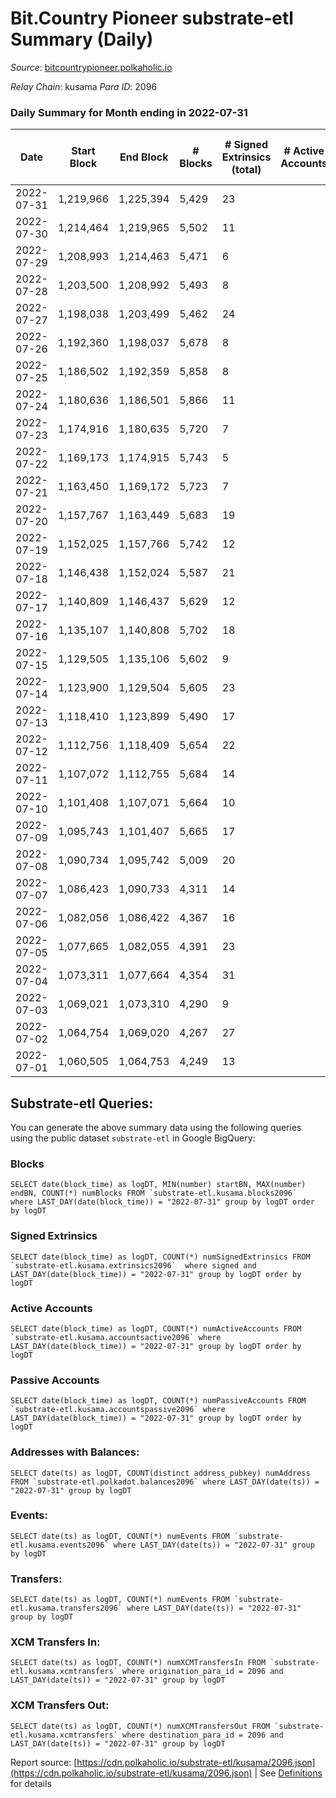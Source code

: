 # Bit.Country Pioneer substrate-etl Summary (Daily)

_Source_: [bitcountrypioneer.polkaholic.io](https://bitcountrypioneer.polkaholic.io)

*Relay Chain*: kusama
*Para ID*: 2096



### Daily Summary for Month ending in 2022-07-31


| Date | Start Block | End Block | # Blocks | # Signed Extrinsics (total) | # Active Accounts | # Passive | # New | # Addresses with Balances | # Events | # Transfers | # XCM Transfers In | # XCM Transfers Out | Issues | 
| ---- | ----------- | --------- | -------- | --------------------------- | ----------------- | --------- | ----- | ------------------------- | -------- | ----------- | ------------------ | ------------------- | ------ |
| 2022-07-31 | 1,219,966 | 1,225,394 | 5,429 | 23 |  |  |  | 16,851 | 11,975 | 708  |   |   |  |
| 2022-07-30 | 1,214,464 | 1,219,965 | 5,502 | 11 |  |  |  | 16,851 | 11,792 | 444  |   |   |  |
| 2022-07-29 | 1,208,993 | 1,214,463 | 5,471 | 6 |  |  |  | 16,851 | 11,418 | 165  |   |   |  |
| 2022-07-28 | 1,203,500 | 1,208,992 | 5,493 | 8 |  |  |  | 16,851 | 11,582 | 274  |   |   |  |
| 2022-07-27 | 1,198,038 | 1,203,499 | 5,462 | 24 |  |  |  | 16,851 | 12,106 | 767  |   |   |  |
| 2022-07-26 | 1,192,360 | 1,198,037 | 5,678 | 8 |  |  |  | 16,851 | 12,516 | 529  |   |   |  |
| 2022-07-25 | 1,186,502 | 1,192,359 | 5,858 | 8 |  |  |  | 16,801 | 12,345 | 289  |   |   |  |
| 2022-07-24 | 1,180,636 | 1,186,501 | 5,866 | 11 |  |  |  | 16,801 | 12,617 | 523  |   |   |  |
| 2022-07-23 | 1,174,916 | 1,180,635 | 5,720 | 7 |  |  |  | 16,801 | 12,070 | 302  |   |   |  |
| 2022-07-22 | 1,169,173 | 1,174,915 | 5,743 | 5 |  |  |  | 16,801 | 12,058 | 251  |   |   |  |
| 2022-07-21 | 1,163,450 | 1,169,172 | 5,723 | 7 |  |  |  | 16,801 | 12,015 | 237  |   |   |  |
| 2022-07-20 | 1,157,767 | 1,163,449 | 5,683 | 19 |  |  |  | 16,801 | 12,369 | 605  |   |   |  |
| 2022-07-19 | 1,152,025 | 1,157,766 | 5,742 | 12 |  |  |  | 16,801 | 12,300 | 460  |   |   |  |
| 2022-07-18 | 1,146,438 | 1,152,024 | 5,587 | 21 |  |  |  | 16,801 | 12,447 | 839 ($0.02) | 2 ($0.07) | 1 ($0.37) |  |
| 2022-07-17 | 1,140,809 | 1,146,437 | 5,629 | 12 |  |  |  | 16,798 | 12,249 | 637  |   |   |  |
| 2022-07-16 | 1,135,107 | 1,140,808 | 5,702 | 18 |  |  |  | 16,798 | 12,113 | 429  |   |   |  |
| 2022-07-15 | 1,129,505 | 1,135,106 | 5,602 | 9 |  |  |  | 16,747 | 11,532 |   |   |   |  |
| 2022-07-14 | 1,123,900 | 1,129,504 | 5,605 | 23 |  |  |  | 16,747 | 11,603 |   |   |   |  |
| 2022-07-13 | 1,118,410 | 1,123,899 | 5,490 | 17 |  |  |  | 16,747 | 11,341 |   |   |   |  |
| 2022-07-12 | 1,112,756 | 1,118,409 | 5,654 | 22 |  |  |  | 16,747 | 11,698 |   |   |   |  |
| 2022-07-11 | 1,107,072 | 1,112,755 | 5,684 | 14 |  |  |  | 16,747 | 11,709 | 51  |   |   |  |
| 2022-07-10 | 1,101,408 | 1,107,071 | 5,664 | 10 |  |  |  | 16,747 | 11,796 | 621  |   |   |  |
| 2022-07-09 | 1,095,743 | 1,101,407 | 5,665 | 17 |  |  |  | 16,647 | 12,086 | 671  |   |   |  |
| 2022-07-08 | 1,090,734 | 1,095,742 | 5,009 | 20 |  |  |  | 16,647 | 10,810 | 688  |   |   |  |
| 2022-07-07 | 1,086,423 | 1,090,733 | 4,311 | 14 |  |  |  | 16,647 | 9,213 | 517  |   |   |  |
| 2022-07-06 | 1,082,056 | 1,086,422 | 4,367 | 16 |  |  |  | 16,647 | 9,383 | 569  |   |   |  |
| 2022-07-05 | 1,077,665 | 1,082,055 | 4,391 | 23 |  |  |  | 16,647 | 9,537 | 638  |   |   |  |
| 2022-07-04 | 1,073,311 | 1,077,664 | 4,354 | 31 |  |  |  | 16,647 | 10,018 | 1,157  |   |   |  |
| 2022-07-03 | 1,069,021 | 1,073,310 | 4,290 | 9 |  |  |  | 16,647 | 8,992 | 363  |   |   |  |
| 2022-07-02 | 1,064,754 | 1,069,020 | 4,267 | 27 |  |  |  | 16,647 | 9,440 | 767  |   |   |  |
| 2022-07-01 | 1,060,505 | 1,064,753 | 4,249 | 13 |  |  |  | 16,647 | 9,112 | 645  |   |   |  |

## Substrate-etl Queries:
You can generate the above summary data using the following queries using the public dataset `substrate-etl` in Google BigQuery:


### Blocks
```
SELECT date(block_time) as logDT, MIN(number) startBN, MAX(number) endBN, COUNT(*) numBlocks FROM `substrate-etl.kusama.blocks2096`  where LAST_DAY(date(block_time)) = "2022-07-31" group by logDT order by logDT
```


### Signed Extrinsics
```
SELECT date(block_time) as logDT, COUNT(*) numSignedExtrinsics FROM `substrate-etl.kusama.extrinsics2096`  where signed and LAST_DAY(date(block_time)) = "2022-07-31" group by logDT order by logDT
```


### Active Accounts
```
SELECT date(block_time) as logDT, COUNT(*) numActiveAccounts FROM `substrate-etl.kusama.accountsactive2096` where LAST_DAY(date(block_time)) = "2022-07-31" group by logDT order by logDT
```


### Passive Accounts
```
SELECT date(block_time) as logDT, COUNT(*) numPassiveAccounts FROM `substrate-etl.kusama.accountspassive2096` where LAST_DAY(date(block_time)) = "2022-07-31" group by logDT order by logDT
```


### Addresses with Balances:
```
SELECT date(ts) as logDT, COUNT(distinct address_pubkey) numAddress FROM `substrate-etl.polkadot.balances2096` where LAST_DAY(date(ts)) = "2022-07-31" group by logDT
```


### Events:
```
SELECT date(ts) as logDT, COUNT(*) numEvents FROM `substrate-etl.kusama.events2096` where LAST_DAY(date(ts)) = "2022-07-31" group by logDT
```


### Transfers:
```
SELECT date(ts) as logDT, COUNT(*) numEvents FROM `substrate-etl.kusama.transfers2096` where LAST_DAY(date(ts)) = "2022-07-31" group by logDT
```


### XCM Transfers In:
```
SELECT date(ts) as logDT, COUNT(*) numXCMTransfersIn FROM `substrate-etl.kusama.xcmtransfers` where origination_para_id = 2096 and LAST_DAY(date(ts)) = "2022-07-31" group by logDT
```


### XCM Transfers Out:
```
SELECT date(ts) as logDT, COUNT(*) numXCMTransfersOut FROM `substrate-etl.kusama.xcmtransfers` where destination_para_id = 2096 and LAST_DAY(date(ts)) = "2022-07-31" group by logDT
```



Report source: [https://cdn.polkaholic.io/substrate-etl/kusama/2096.json](https://cdn.polkaholic.io/substrate-etl/kusama/2096.json) | See [Definitions](/DEFINITIONS.md) for details

